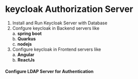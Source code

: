 # keycloak Authorization Server

1. Install and Run Keycloak Server with Database  
2. Confgure keycloak in Backend servers like  
    a. __spring boot__  
    b. __Quarkus__  
    c. __nodejs__  
3. Configure keycloak in Frontend servers like  
    a. __Angular__  
    b. __ReactJs__  

#### Configure LDAP Server for Authentication
